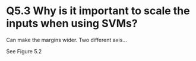 # Q5.3 Why is it important to scale the inputs when using SVMs?

Can make the margins wider.  Two different axis...

See Figure 5.2
 